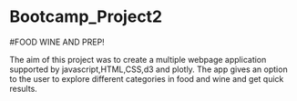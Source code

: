 # Bootcamp_Project2
#FOOD WINE AND PREP!


The aim of this project was to create a multiple webpage application supported by javascript,HTML,CSS,d3 and plotly.
The app gives an option to the user to explore different categories in food and wine and get quick results.
